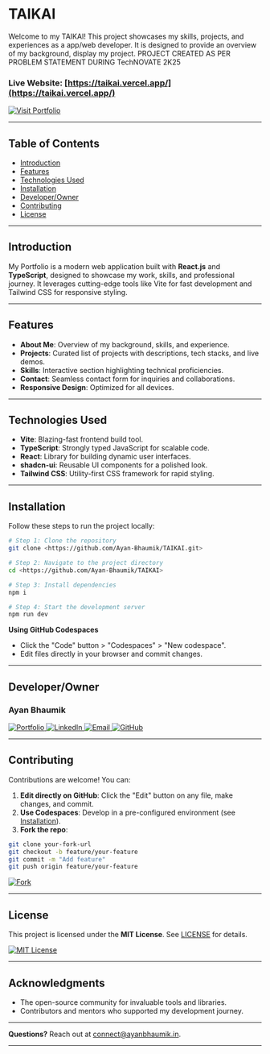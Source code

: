 # TAIKAI 

Welcome to my TAIKAI! This project showcases my skills, projects, and experiences as a app/web developer. It is designed to provide an overview of my background, display my project. 
PROJECT CREATED AS PER PROBLEM STATEMENT DURING TechNOVATE 2K25  

### Live Website: [https://taikai.vercel.app/](https://taikai.vercel.app/)  
<a href="https://taikai.vercel.app/" target="_blank">
  <img src="https://img.shields.io/badge/Visit%20Portfolio-000000?style=for-the-badge&logo=vercel&logoColor=white" alt="Visit Portfolio">
</a>  

---

## Table of Contents  
- [Introduction](#introduction)  
- [Features](#features)  
- [Technologies Used](#technologies-used)  
- [Installation](#installation)  
- [Developer/Owner](#developerowner)  
- [Contributing](#contributing)  
- [License](#license)  

---

## Introduction  
My Portfolio is a modern web application built with **React.js** and **TypeScript**, designed to showcase my work, skills, and professional journey. It leverages cutting-edge tools like Vite for fast development and Tailwind CSS for responsive styling.  

---

## Features  
- **About Me**: Overview of my background, skills, and experience.  
- **Projects**: Curated list of projects with descriptions, tech stacks, and live demos.  
- **Skills**: Interactive section highlighting technical proficiencies.  
- **Contact**: Seamless contact form for inquiries and collaborations.  
- **Responsive Design**: Optimized for all devices.  

---

## Technologies Used  
- **Vite**: Blazing-fast frontend build tool.  
- **TypeScript**: Strongly typed JavaScript for scalable code.  
- **React**: Library for building dynamic user interfaces.  
- **shadcn-ui**: Reusable UI components for a polished look.  
- **Tailwind CSS**: Utility-first CSS framework for rapid styling.  

---

## Installation  
Follow these steps to run the project locally:  

```sh
# Step 1: Clone the repository
git clone <https://github.com/Ayan-Bhaumik/TAIKAI.git>

# Step 2: Navigate to the project directory
cd <https://github.com/Ayan-Bhaumik/TAIKAI>

# Step 3: Install dependencies
npm i

# Step 4: Start the development server
npm run dev
```  

**Using GitHub Codespaces**  
- Click the "Code" button > "Codespaces" > "New codespace".  
- Edit files directly in your browser and commit changes.  

---

## Developer/Owner  

### **Ayan Bhaumik**  
<a href="https://ayanbhaumik.in/" target="_blank">
  <img src="https://img.shields.io/badge/Portfolio-000000?style=for-the-badge&logo=google-chrome&logoColor=white" alt="Portfolio">
</a>
<a href="https://www.linkedin.com/in/ayan-bhaumik/" target="_blank">
  <img src="https://img.shields.io/badge/LinkedIn-0A66C2?style=for-the-badge&logo=linkedin&logoColor=white" alt="LinkedIn">
</a>
<a href="mailto:connect@ayanbhaumik.in" target="_blank">
  <img src="https://img.shields.io/badge/Email-D14836?style=for-the-badge&logo=gmail&logoColor=white" alt="Email">
</a>
<a href="https://github.com/Ayan-Bhaumik" target="_blank">
  <img src="https://img.shields.io/badge/GitHub-181717?style=for-the-badge&logo=github&logoColor=white" alt="GitHub">
</a>  

---

## Contributing  
Contributions are welcome! You can:  

1. **Edit directly on GitHub**: Click the "Edit" button on any file, make changes, and commit.  
2. **Use Codespaces**: Develop in a pre-configured environment (see [Installation](#installation)).  
3. **Fork the repo**:  
```sh
git clone your-fork-url
git checkout -b feature/your-feature
git commit -m "Add feature"
git push origin feature/your-feature
```  

<a href="https://github.com/Ayan-Bhaumik/portfolio/fork" target="_blank">
  <img src="https://img.shields.io/badge/Fork%20Repository-181717?style=for-the-badge&logo=github&logoColor=white" alt="Fork">
</a>  

---

## License  
This project is licensed under the **MIT License**. See [LICENSE](LICENSE) for details.  

<a href="LICENSE" target="_blank">
  <img src="https://img.shields.io/badge/License-MIT-yellow?style=for-the-badge" alt="MIT License">
</a>  

---

## Acknowledgments  
- The open-source community for invaluable tools and libraries.  
- Contributors and mentors who supported my development journey.  

---

**Questions?** Reach out at [connect@ayanbhaumik.in](mailto:connect@ayanbhaumik.in).  

--- 